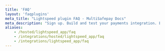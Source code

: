 ```yaml
---
title: 'FAQ'
layout: 'faqplugins'
meta_title: "Lightspeed plugin FAQ - MultiSafepay Docs"
meta_description: "Sign up. Build and test your payments integration. Explore our products and services. Use our API Reference, SDKs, and wrappers. Get support."
aliases:
    - /hosted/lightspeed_app/faq
    - /integrations/hosted/lightspeed_app/faq
    - /integrations/lightspeed_app/faq
---
```

